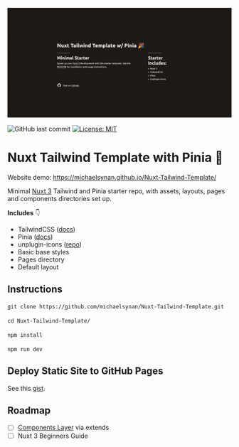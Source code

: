 
![Nuxt TailwindCSS Pinia Template Repo](/public/nuxt3_tailwind5.png)

![GitHub last commit](https://img.shields.io/github/last-commit/michaelsynan/Nuxt-Tailwind-Template)
[![License: MIT](https://img.shields.io/badge/License-MIT-yellow.svg)](https://opensource.org/licenses/MIT)

# Nuxt Tailwind Template with Pinia 🎉

Website demo: https://michaelsynan.github.io/Nuxt-Tailwind-Template/

Minimal [Nuxt 3](https://nuxt.com/) Tailwind and Pinia starter repo, with assets, layouts, pages and components directories set up. 

**Includes** 👇
- TailwindCSS ([docs](https://tailwindcss.com/docs/installation))
- Pinia ([docs](https://pinia.vuejs.org/core-concepts/))
- unplugin-icons ([repo](https://github.com/antfu/unplugin-icons))
- Basic base styles
- Pages directory
- Default layout

## Instructions
```
git clone https://github.com/michaelsynan/Nuxt-Tailwind-Template.git

cd Nuxt-Tailwind-Template/

npm install

npm run dev
```

## Deploy Static Site to GitHub Pages
See this [gist](https://gist.github.com/michaelsynan/307a267eff9b35e1b7f333da5e151e99). 

## Roadmap
 - [ ] [Components Layer](https://github.com/michaelsynan/nuxt-base-layer) via extends
 - [ ] Nuxt 3 Beginners Guide
 
 <br />
